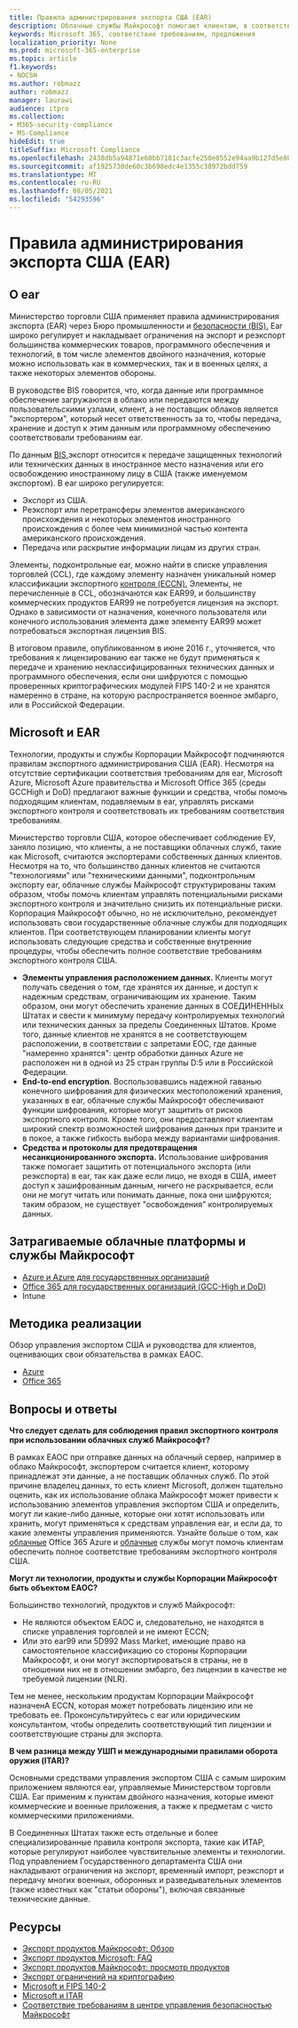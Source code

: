 ```yaml
---
title: Правила администрирования экспорта США (EAR)
description: Облачные службы Майкрософт помогают клиентам, в соответствии с правилами экспортного администрирования США (EAR), соответствовать требованиям соответствия требованиям и управлять рисками экспортного контроля.
keywords: Microsoft 365, соответствие требованиям, предложения
localization_priority: None
ms.prod: microsoft-365-enterprise
ms.topic: article
f1.keywords:
- NOCSH
ms.author: robmazz
author: robmazz
manager: laurawi
audience: itpro
ms.collection:
- M365-security-compliance
- MS-Compliance
hideEdit: true
titleSuffix: Microsoft Compliance
ms.openlocfilehash: 2438db5a94871e60bb7181c3acfe250e8552e94aa9b127d5e800ab8d6edfcf93
ms.sourcegitcommit: af1925730de60c3b698edc4e1355c38972bdd759
ms.translationtype: MT
ms.contentlocale: ru-RU
ms.lasthandoff: 08/05/2021
ms.locfileid: "54293596"
---
```

# <a name="us-export-administration-regulations-ear"></a>Правила администрирования экспорта США (EAR)

## <a name="about-the-ear"></a>О ear

Министерство торговли США применяет правила администрирования экспорта (EAR) через Бюро промышленности и [безопасности (BIS).](https://www.bis.doc.gov/) Ear широко регулирует и накладывает ограничения на экспорт и реэкспорт большинства коммерческих товаров, программного обеспечения и технологий, в том числе элементов двойного назначения, которые можно использовать как в коммерческих, так и в военных целях, а также некоторых элементов обороны.

В руководстве BIS говорится, что, когда данные или программное обеспечение загружаются в облако или передаются между пользовательскими узлами, клиент, а не поставщик облаков является "экспортером", который несет ответственность за то, чтобы передача, хранение и доступ к этим данным или программному обеспечению соответствовали требованиям ear.

По данным [BIS,](https://www.bis.doc.gov/index.php/documents/regulation-docs/412-part-734-scope-of-the-export-administration-regulations/file)экспорт относится к передаче защищенных технологий или технических данных в иностранное место назначения или его освобождению иностранному лицу в США (также именуемом  экспортом).  В ear широко регулируется:

- Экспорт из США.
- Реэкспорт или перетрансферы элементов американского происхождения и некоторых элементов  иностранного происхождения с более чем минимизной частью контента американского происхождения.
- Передача или раскрытие информации лицам из других стран.

Элементы, подконтрольные ear, можно найти в списке управления торговлей (CCL), где каждому элементу назначен уникальный номер классификации экспортного [контроля (ECCN).](https://www.bis.doc.gov/index.php/licensing/commerce-control-list-classification/export-control-classification-number-eccn) Элементы, не перечисленные в CCL, обозначаются как EAR99, и большинству коммерческих продуктов EAR99 не потребуется лицензия на экспорт. Однако в зависимости от назначения, конечного пользователя или конечного использования элемента даже элементу EAR99 может потребоваться экспортная лицензия BIS.

В [](https://www.federalregister.gov/documents/2016/06/03/2016-12734/revisions-to-definitions-in-the-export-administration-regulations)итоговом правиле, опубликованном в июне 2016 г., уточняется, что требования к лицензированию ear также не будут применяться к передаче и хранению неклассифицированных технических данных и программного обеспечения, если они шифруются с помощью проверенных криптографических модулей FIPS 140-2 и не хранятся намеренно в стране, на которую распространяется военное эмбарго, или в Российской Федерации.

## <a name="microsoft-and-the-ear"></a>Microsoft и EAR

Технологии, продукты и службы Корпорации Майкрософт подчиняются правилам экспортного администрирования США (EAR). Несмотря на отсутствие сертификации соответствия требованиям для ear, Microsoft Azure, Microsoft Azure правительства и Microsoft Office 365 (среды GCCHigh и DoD) предлагают важные функции и средства, чтобы помочь подходящим клиентам, подавляемым в ear, управлять рисками экспортного контроля и соответствовать их требованиям соответствия требованиям.

Министерство торговли США, которое обеспечивает соблюдение ЕУ, заняло позицию, что клиенты, а не поставщики облачных служб, такие как Microsoft, считаются экспортерами собственных данных клиентов. Несмотря на то, что большинство данных клиентов не считаются "технологиями" или "техническими данными", подконтрольным экспорту ear, облачные службы Майкрософт структурированы таким образом, чтобы помочь клиентам управлять потенциальными рисками экспортного контроля и значительно снизить их потенциальные риски. Корпорация Майкрософт обычно, но не исключительно, рекомендует использовать свои государственные облачные службы для подходящих клиентов. При соответствующем планировании клиенты могут использовать следующие средства и собственные внутренние процедуры, чтобы обеспечить полное соответствие требованиям экспортного контроля США.

- **Элементы управления расположением данных.** Клиенты могут получать сведения о том, где хранятся их данные, и доступ к надежным средствам, ограничивающим их хранение. Таким образом, они могут обеспечить хранение данных в СОЕДИНЕННЫх Штатах и свести к минимуму передачу контролируемых технологий или технических данных за пределы Соединенных Штатов. Кроме того, данные клиентов не хранятся в не соответствующем расположении, в соответствии с запретами ЕОС, где данные "намеренно хранятся": центр обработки данных Azure не расположен ни в одной из 25 стран группы D:5 или в Российской Федерации.
- **End-to-end encryption**. Воспользовавшись надежной гаванью конечного шифрования для физических местоположений хранения, указанных в ear, облачные службы Майкрософт обеспечивают функции шифрования, которые могут защитить от рисков экспортного контроля. Кроме того, [](https://aka.ms/Azure-Encryption-Overview) они предоставляют клиентам широкий спектр возможностей шифрования данных при транзите и в покое, а также гибкость выбора между вариантами шифрования.
- **Средства и протоколы для предотвращения несанкционированного экспорта.** Использование шифрования также помогает защитить от потенциального экспорта (или реэкспорта) в ear, так как даже если лицо, не входя в США, имеет доступ к зашифрованным данным, ничего не раскрывается, если они не могут читать или понимать данные, пока они шифруются; таким образом, не существует "освобождения" контролируемых данных.

## <a name="microsoft-in-scope-cloud-platforms--services"></a>Затрагиваемые облачные платформы и службы Майкрософт

- [Azure и Azure для государственных организаций](https://aka.ms/AzureCompliance)
- [Office 365 для государственных организаций (GCC-High и DoD)](https://aka.ms/Office-365-Export-Controls)
- Intune

## <a name="how-to-implement"></a>Методика реализации

Обзор управления экспортом США и руководства для клиентов, оценивающих свои обязательства в рамках ЕАОС.

- [Azure](https://aka.ms/Azure-Export-Controls)
- [Office 365](https://aka.ms/Office-365-Export-Controls)

## <a name="frequently-asked-questions"></a>Вопросы и ответы

**Что следует сделать для соблюдения правил экспортного контроля при использовании облачных служб Майкрософт?**

В рамках ЕАОС при отправке данных на облачный сервер, например в облако Майкрософт, экспортером считается клиент, которому принадлежат эти данные, а не поставщик облачных служб. По этой причине владелец данных, то есть клиент Microsoft, должен тщательно оценить, как их использование облака Майкрософт может привести к использованию элементов управления экспортом США и определить, могут ли какие-либо данные, которые они хотят использовать или хранить, могут применяться к средствам управления ear, и если да, то какие элементы управления применяются. Узнайте больше о том, как [облачные](https://servicetrust.microsoft.com/ViewPage/TrustDocuments?command=Download&downloadType=Document&downloadId=c24c11f2-2cd4-444a-9160-19762855ad3a&docTab=6d000410-c9e9-11e7-9a91-892aae8839ad_FAQ_and_White_Papers) Office 365 Azure и [облачные](https://query.prod.cms.rt.microsoft.com/cms/api/am/binary/RE1s5kI) службы могут помочь клиентам обеспечить полное соответствие требованиям экспортного контроля США.

**Могут ли технологии, продукты и службы Корпорации Майкрософт быть объектом ЕАОС?**

Большинство технологий, продуктов и служб Майкрософт:

- Не являются объектом ЕАОС и, следовательно, не находятся в списке управления торговлей и не имеют ECCN;
- Или это ear99 или 5D992 Mass Market, имеющие право на самостоятельное классификацию со стороны Корпорации Майкрософт, и они могут экспортироваться в страны, не в отношении них не в отношении эмбарго, без лицензии в качестве не требуемой лицензии (NLR).

Тем не менее, нескольким продуктам Корпорации Майкрософт назначенА ECCN, которая может потребовать лицензию или не требовать ее. Проконсультируйтесь с ear или юридическим консультантом, чтобы определить соответствующий тип лицензии и соответствующие страны для экспорта.

**В чем разница между УШП и международными правилами оборота оружия (ITAR)?**

Основными средствами управления экспортом США с самым широким приложением являются ear, управляемые Министерством торговли США. Ear применим к пунктам двойного назначения, которые имеют коммерческие и военные приложения, а также к предметам с чисто коммерческими приложениями.

В Соединенных Штатах также есть отдельные и более специализированные правила контроля экспорта, такие как ИТАР, которые регулируют наиболее чувствительные элементы и технологии. Под управлением Государственного департамента США они накладывают ограничения на экспорт, временный импорт, реэкспорт и передачу многих военных, оборонных и разведывательных элементов (также известных как "статьи обороны"), включая связанные технические данные.

## <a name="resources"></a>Ресурсы

- [Экспорт продуктов Майкрософт: Обзор](https://www.microsoft.com/exporting/overview.aspx)
- [Экспорт продуктов Microsoft: FAQ](https://www.microsoft.com/exporting/faq.aspx)
- [Экспорт продуктов Майкрософт: просмотр продуктов](https://www.microsoft.com/exporting/exporting-information.aspx)
- [Экспорт ограничений на криптографию](/windows/uwp/security/export-restrictions-on-cryptography)
- [Microsoft и FIPS 140-2](offering-fips-140-2.md)
- [Microsoft и ITAR](offering-itar.md)
- [Соответствие требованиям в центре управления безопасностью Майкрософт](https://www.microsoft.com/trust-center/compliance/compliance-overview)
